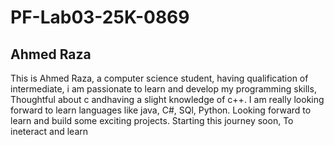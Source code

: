# PF-Lab03-25K-0869
## Ahmed Raza
This is Ahmed Raza, a computer science student, having qualification of intermediate, i am passionate to learn and develop my programming skills, Thoughtful about c andhaving a slight knowledge of c++.
I am really looking forward to learn languages like java, C#, SQl, Python. Looking forward to learn and build some exciting projects.
Starting this journey soon, To ineteract and learn
